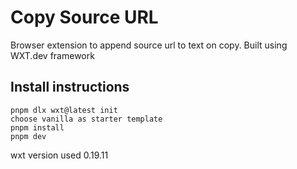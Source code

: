 # Copy Source URL

Browser extension to append source url to text on copy. 
Built using WXT.dev framework

## Install instructions

```
pnpm dlx wxt@latest init 
choose vanilla as starter template
pnpm install
pnpm dev

```
wxt version used 0.19.11
